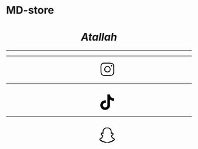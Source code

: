 # MD-store
<html>
<head>
</head>
<body>
<h1 style="text-align:center;"><i>Atallah</i></h1>
<hr>
<hr>  
<pre>
                              <a href="https://www.instagram.com/ia_di8"><img src="https://github.com/Atallah88/MD-store/blob/main/images.png?raw=true" alt="ia_di8" style="width:42px;height:42px;"></a>
<hr>                             
                              <a href="https://www.tiktok.com/@ia_di8?lang=en"><img src="https://github.com/Atallah88/MD-store/blob/main/download.png?raw=true" alt="ia_di8" style="width:42px;height:42px;"></a>
<hr>                          
                              <a href="https://accounts.snapchat.com/v2/welcome"><img src="https://github.com/Atallah88/MD-store/blob/main/download%20(1).png?raw=true" alt="ia_di8" style="width:42px;height:42px;"></a>
</pre>
</body>
</html>
